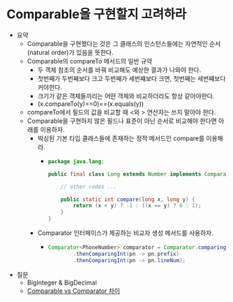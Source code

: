 # Comparable을 구현할지 고려하라

- 요약
  - Comparable을 구현했다는 것은 그 클래스의 인스턴스들에는 자연적인 순서(natural order)가 있음을 뜻한다.
  - Comparable의 compareTo 메서드의 일반 규약
    - 두 객체 참조의 순서를 바꿔 비교해도 예상한 결과가 나와야 한다.
    - 첫번째가 두번째보다 크고 두번째가 세번쨰보다 크면, 첫번째는 세번쨰보다 커야한다.
    - 크기가 같은 객체들끼리는 어떤 객체와 비교하더라도 항상 같아야한다.
    - (x.compareTo(y)==0)==(x.equals(y))
  - compareTo에서 필드의 값을 비교할 때 <와 > 연산자는 쓰지 말아야 한다.
  - Comparable을 구현하지 않은 필드나 표준이 아닌 순서로 비교해야 한다면 아래를 이용하자.
    - 박싱된 기본 타입 클래스들에 존재하는 정적 메서드인 compare를 이용해라.
      - ```java
        package java.lang;
        
        public final class Long extends Number implements Comparable<Long> {
        
            // other codes ...
        
            public static int compare(long x, long y) {
                return (x < y) ? -1 : ((x == y) ? 0 : 1);
            }
        }
        ```
    - Comparator 인터페이스가 제공하는 비교자 생성 메서드를 사용하자.
      - ```java
        Comparator<PhoneNumber> comparator = Comparator.comparingInt((PhoneNumber pn) -> pn.areaCode)
                .thenComparingInt(pn -> pn.prefix)
                .thenComparingInt(pn -> pn.lineNum);
        ```
- 질문
  - BigInteger & BigDecimal
  - [Comparable vs Comparator 차이](https://st-lab.tistory.com/243)
